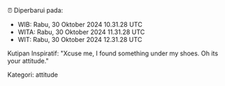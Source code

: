 ⏰ Diperbarui pada:
- WIB: Rabu, 30 Oktober 2024 10.31.28 UTC
- WITA: Rabu, 30 Oktober 2024 11.31.28 UTC
- WIT: Rabu, 30 Oktober 2024 12.31.28 UTC

Kutipan Inspiratif:
"Xcuse me, I found something under my shoes. Oh its your attitude."


Kategori: attitude

